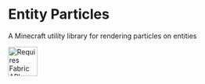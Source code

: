# Entity Particles
A Minecraft utility library for rendering particles on entities

<img title="Requires Fabric API" src="https://i.imgur.com/HabVZJR.png" height="60" />